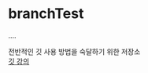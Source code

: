 # branchTest
....

전반적인 깃 사용 방법을 숙달하기 위한 저장소
<br>
<a href="https://www.youtube.com/watch?v=MFJIOqxK6k8&list=PLRx0vPvlEmdD5FLIdwTM4mKBgyjv4no81&index=11">깃 강의</a>

